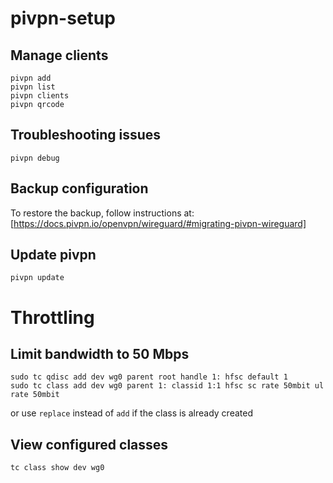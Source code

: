 # pivpn-setup

## Manage clients

```
pivpn add
pivpn list
pivpn clients
pivpn qrcode
```


## Troubleshooting issues

```
pivpn debug
```


## Backup configuration

To restore the backup, follow instructions at:
[https://docs.pivpn.io/openvpn/wireguard/#migrating-pivpn-wireguard]


## Update pivpn

```
pivpn update
```


# Throttling

## Limit bandwidth to 50 Mbps

```
sudo tc qdisc add dev wg0 parent root handle 1: hfsc default 1
sudo tc class add dev wg0 parent 1: classid 1:1 hfsc sc rate 50mbit ul rate 50mbit
```

or use `replace` instead of `add` if the class is already created


## View configured classes

```
tc class show dev wg0
```

